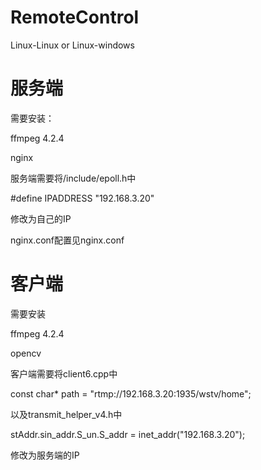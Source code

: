 # RemoteControl
Linux-Linux or Linux-windows

# 服务端

需要安装：

ffmpeg 4.2.4

nginx

服务端需要将/include/epoll.h中

#define IPADDRESS "192.168.3.20"

修改为自己的IP

nginx.conf配置见nginx.conf


# 客户端

需要安装

ffmpeg 4.2.4

opencv

客户端需要将client6.cpp中

const char* path = "rtmp://192.168.3.20:1935/wstv/home";

以及transmit_helper_v4.h中

stAddr.sin_addr.S_un.S_addr = inet_addr("192.168.3.20");

修改为服务端的IP


